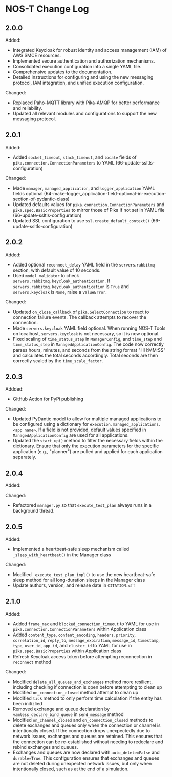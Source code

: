 # NOS-T Change Log

## 2.0.0
Added:
- Integrated Keycloak for robust identity and access management (IAM) of AWS SMCE resources.
- Implemented secure authentication and authorization mechanisms.
- Consolidated execution configuration into a single YAML file.
- Comprehensive updates to the documentation.
- Detailed instructions for configuring and using the new messaging protocol, IAM integration, and unified execution configuration.

Changed:
- Replaced Paho-MQTT library with Pika-AMQP for better performance and reliability.
- Updated all relevant modules and configurations to support the new messaging protocol.

## 2.0.1
Added:
- Added `socket_timeout`, `stack_timeout`, and `locale` fields of `pika.connection.ConnectionParameters` to YAML (66-update-ssltls-configuration)

Changed:
- Made `manager`, `managed_application`, and `logger_application` YAML fields optional (64-make-logger_application-field-optional-in-execution-section-of-pydantic-class)
- Updated defaults values for `pika.connection.ConnectionParameters` and `pika.spec.BasicProperties` to mirror those of Pika if not set in YAML file (66-update-ssltls-configuration)
- Updated SSL configuration to use `ssl.create_default_context()` (66-update-ssltls-configuration)

## 2.0.2
Added:
- Added optional `reconnect_delay` YAML field in the `servers`.`rabbitmq` section, with default value of 10 seconds.
- Used `model_validator` to check `servers.rabbitmq.keycloak_authentication`. If `servers.rabbitmq.keycloak_authentication` is `True` and `servers.keycloak` is `None`, raise a `ValueError`.

Changed:
- Updated `on_close_callback` of `pika.SelectConnection` to react to connection failure events. The callback attempts to recover the connection.
- Made `servers.keycloak` YAML field optional. When running NOS-T Tools on localhost, `servers.keycloak` is not necessary, so it is now optional.
- Fixed scaling of `time_status_step` in `ManagerConfig`, and `time_step` and `time_status_step` in `ManagedApplicationConfig`. The code now correctly parses hours, minutes, and seconds from the string format "HH:MM:SS" and calculates the total seconds accordingly. Total seconds are then correctly scaled by the `time_scale_factor`.

## 2.0.3
Addded: 
- GitHub Action for PyPi publishing

Changed:
- Updated PyDantic model to allow for multiple managed applications to be configured using a dictionary for `execution.managed_applications.<app name>`. If a field is not provided, default values specified in `ManagedApplicationConfig` are used for all applications.
- Updated the `start_up()` method to filter the necessary fields within the dictionary. Ensure that only the execution parameters for the specific application (e.g., "planner") are pulled and applied for each application separately.

## 2.0.4
Added:

Changed:
- Refactored `manager.py` so that `execute_test_plan` always runs in a background thread.

## 2.0.5
Added:
- Implemented a heartbeat-safe sleep mechanism called `_sleep_with_heartbeat()` in the Manager class

Changed:
- Modified `_execute_test_plan_impl()` to use the new heartbeat-safe sleep method for all long-duration sleeps in the Manager class
- Update authors, version, and release date in `CITATION.cff`

## 2.1.0
Added:
- Added `frame_max` and `blocked_connection_timeout` to YAML for use in `pika.connection.ConnectionParameters` within Application class
- Added `content_type`, `content_encoding`, `headers`, `priority`, `correlation_id`, `reply_to`, `message_expiration`, `message_id`, `timestamp`, `type`, `user_id`, `app_id`, and `cluster_id` to YAML for use in `pika.spec.BasicProperties` within Application class
- Refresh Keycloak access token before attempting reconnection in `reconnect` method

Changed:
- Modified `delete_all_queues_and_exchanges` method more resilient, including checking if connection is open before attempting to clean up
- Modified `on_connection_closed` method attempt to clean up
- Modified `tick` method to only perform time calculation if the entity has been initizlied
- Removed exchange and queue declaration by `yamless_declare_bind_queue` in `send_message` method
- Modified `on_channel_closed` and `on_connection_closed` methods to delete exchanges and queues only when the connection or channel is intentionally closed. If the connection drops unexpectedly due to network issues, exchanges and queues are retained. This ensures that the connection can be re-established without needing to redeclare and rebind exchanges and queues.
- Exchanges and queues are now declared with `auto_delete=False` and `durable=True`. This configuration ensures that exchanges and queues are not deleted during unexpected network issues, but only when intentionally closed, such as at the end of a simulation.